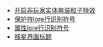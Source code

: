 * [开启非玩家实体套装粒子特效](markdown/TemperingOrigins/settings/config/OtherEntitySuitEffect.md)
* [保护符lore行识别符号](markdown/TemperingOrigins/settings/config/PROTECT_RUNE_JUDGE.md)
* [属性lore行识别符号](markdown/TemperingOrigins/settings/config/LEVEL_JUDGE.md)
* [移星界面标题](markdown/TemperingOrigins/settings/config/MoveLevelInvTitle.md)